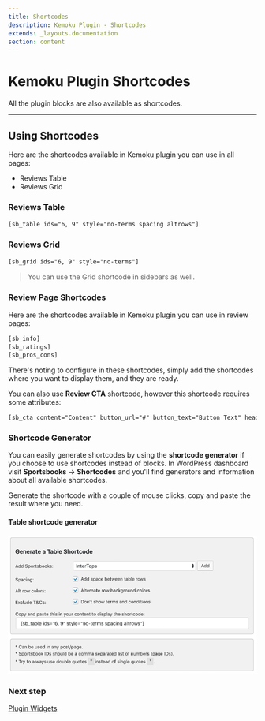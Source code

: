 ```yaml
---
title: Shortcodes
description: Kemoku Plugin - Shortcodes
extends: _layouts.documentation
section: content
---
```


# Kemoku Plugin Shortcodes

All the plugin blocks are also available as shortcodes.

---

## Using Shortcodes

Here are the shortcodes available in Kemoku plugin you can use in all pages:

- Reviews Table
- Reviews Grid

### Reviews Table

```html
[sb_table ids="6, 9" style="no-terms spacing altrows"]
```

### Reviews Grid

```html
[sb_grid ids="6, 9" style="no-terms"]
```

> You can use the Grid shortcode in sidebars as well.

### Review Page Shortcodes

Here are the shortcodes available in Kemoku plugin you can use in review pages:

```html
[sb_info]
[sb_ratings]
[sb_pros_cons]
```

There's noting to configure in these shortcodes, simply add the shortcodes where you want to display them, and they are ready.

You can also use **Review CTA** shortcode, however this shortcode requires some attributes:

```html
[sb_cta content="Content" button_url="#" button_text="Button Text" heading="Heading"]
```

### Shortcode Generator

You can easily generate shortcodes by using the **shortcode generator** if you choose to use shortcodes instead of blocks. In WordPress dashboard visit **Sportsbooks** &#8594; **Shortcodes** and you'll find generators and information about all available shortcodes.

Generate the shortcode with a couple of mouse clicks, copy and paste the result where you need.

#### Table shortcode generator

![Kemoku Shortcode Generator](/assets/images/kemoku/kemoku-shortcode-generator.png)


### Next step

[Plugin Widgets](/docs/kemoku/widgets/)
